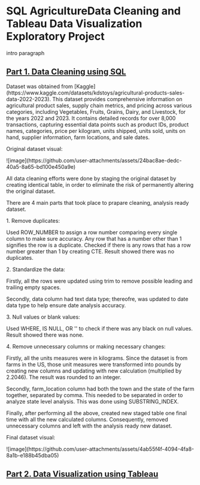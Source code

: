 # SQL AgricultureData Cleaning and Tableau Data Visualization Exploratory Project

intro paragraph

## [Part 1. Data Cleaning using SQL](https://github.com/undralnaran/undral_portfolio/blob/main/agriculture_data_cleaning.sql) 
</p>Dataset was obtained from [Kaggle](https://www.kaggle.com/datasets/kdstoys/agricultural-products-sales-data-2022-2023). This dataset provides comprehensive information on agricultural product sales, supply chain metrics, and pricing across various categories, including Vegetables, Fruits, Grains, Dairy, and Livestock, for the years 2022 and 2023. It contains detailed records for over 8,000 transactions, capturing essential data points  such as product IDs, product names, categories, price per kilogram, units shipped, units sold, units on hand, supplier information, farm locations, and sale dates. </p>
</p>Original dataset visual:</p>
![image](https://github.com/user-attachments/assets/24bac8ae-dedc-40a5-8a65-bd100e450a9e)

</p>All data cleaning efforts were done by staging the original dataset by creating identical table, in order to eliminate the risk of permanently altering the original dataset. </p>
</p>There are 4 main parts that took place to prapare cleaning, analysis ready dataset.</p>
</p> 1. Remove duplicates: </p>
</p>Used ROW_NUMBER to assign a row number comparing every single column to make sure accuracy. Any row that has a number other than 1 signifies the row is a duplicate. Checked if there is any rows that has a row number greater than 1 by creating CTE. Result showed there was no duplicates. </p>
</p> 2. Standardize the data: </p>
</p>Firstly, all the rows were updated using trim to remove possible leading and trailing empty spaces. </p>
</p>Secondly, data column had text data type; thereofre, was updated to date data type to help ensure date analysis accuracy. </p>
</p> 3. Null values or blank values: </p>
</p>Used WHERE, IS NULL, OR '' to check if there was any black on null values. Result showed there was none. </p>
</p> 4. Remove unnecessary columns or making necessary changes: 
</p>Firstly, all the units measures were in kilograms. Since the dataset is from farms in the US, those unit measures were transformed into pounds by creating new columns and updating with new calculation (multiplied by 2.2046). The result was rounded to an integer.</p>
</p>Secondly, farm_location column had both the town and the state of the farm together, separated by comma. This needed to be separated in order to analyze state level analysis. This was done using SUBSTRING_INDEX.</p>

</p>Finally, after performing all the above, created new staged table one final time with all the new calculated columns. Consequently, removed unnecessary columns and left with the analysis ready new dataset. </p>
</p>Final dataset visual:</p>
 ![image](https://github.com/user-attachments/assets/4ab55f4f-4094-4fa8-8a1b-e188b45dba05)


## [Part 2. Data Visualization using Tableau](https://github.com/undralnaran/undral_portfolio/blob/main/Portfolio.twb)
